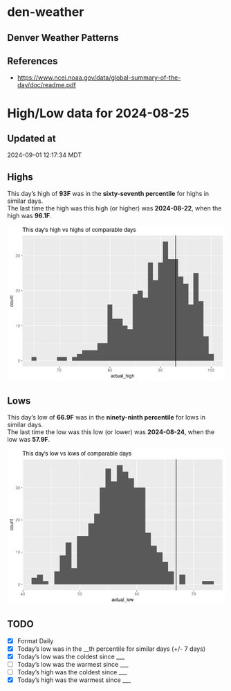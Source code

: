 # den-weather


## Denver Weather Patterns

## References

- <https://www.ncei.noaa.gov/data/global-summary-of-the-day/doc/readme.pdf>

# High/Low data for 2024-08-25

## Updated at

2024-09-01 12:17:34 MDT

## Highs

This day’s high of **93F** was in the **sixty-seventh percentile** for
highs in similar days.  
The last time the high was this high (or higher) was **2024-08-22**,
when the high was **96.1F**.

![](readme_files/figure-commonmark/unnamed-chunk-4-1.png)

## Lows

This day’s low of **66.9F** was in the **ninety-ninth percentile** for
lows in similar days.  
The last time the low was this low (or lower) was **2024-08-24**, when
the low was **57.9F**.

![](readme_files/figure-commonmark/unnamed-chunk-6-1.png)

## TODO

- [x] Format Daily
- [x] Today’s low was in the \_\_th percentile for similar days (+/- 7
  days)
- [x] Today’s low was the coldest since \_\_\_
- [ ] Today’s low was the warmest since \_\_\_
- [ ] Today’s high was the coldest since \_\_\_
- [x] Today’s high was the warmest since \_\_\_
